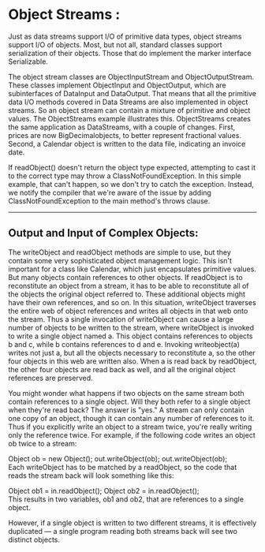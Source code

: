
# Object Streams :


Just as data streams support I/O of primitive data types, object streams support I/O of objects. Most, but not all, standard classes support serialization of their objects. Those that do implement the marker interface Serializable.

The object stream classes are ObjectInputStream and ObjectOutputStream. These classes implement ObjectInput and ObjectOutput, which are subinterfaces of DataInput and DataOutput. That means that all the primitive data I/O methods covered in Data Streams are also implemented in object streams. So an object stream can contain a mixture of primitive and object values. The ObjectStreams example illustrates this. ObjectStreams creates the same application as DataStreams, with a couple of changes. First, prices are now BigDecimalobjects, to better represent fractional values. Second, a Calendar object is written to the data file, indicating an invoice date.

If readObject() doesn't return the object type expected, attempting to cast it to the correct type may throw a ClassNotFoundException. In this simple example, that can't happen, so we don't try to catch the exception. Instead, we notify the compiler that we're aware of the issue by adding ClassNotFoundException to the main method's throws clause.

----


## Output and Input of Complex Objects:
The writeObject and readObject methods are simple to use, but they contain some very sophisticated object management logic. This isn't important for a class like Calendar, which just encapsulates primitive values. But many objects contain references to other objects. If readObject is to reconstitute an object from a stream, it has to be able to reconstitute all of the objects the original object referred to. These additional objects might have their own references, and so on. In this situation, writeObject traverses the entire web of object references and writes all objects in that web onto the stream. Thus a single invocation of writeObject can cause a large number of objects to be written to the stream, where writeObject is invoked to write a single object named a. This object contains references to objects b and c, while b contains references to d and e. Invoking writeobject(a) writes not just a, but all the objects necessary to reconstitute a, so the other four objects in this web are written also. When a is read back by readObject, the other four objects are read back as well, and all the original object references are preserved.

You might wonder what happens if two objects on the same stream both contain references to a single object. Will they both refer to a single object when they're read back? The answer is "yes." A stream can only contain one copy of an object, though it can contain any number of references to it. Thus if you explicitly write an object to a stream twice, you're really writing only the reference twice. For example, if the following code writes an object ob twice to a stream:

Object ob = new Object(); out.writeObject(ob); out.writeObject(ob);  
Each writeObject has to be matched by a readObject, so the code that reads the stream back will look something like this:

Object ob1 = in.readObject(); Object ob2 = in.readObject();   
This results in two variables, ob1 and ob2, that are references to a single object.

However, if a single object is written to two different streams, it is effectively duplicated — a single program reading both streams back will see two distinct objects.


